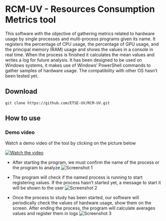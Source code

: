 # RCM-UV - Resources Consumption Metrics tool

This software with the objective of gathering metrics related to hardware usage by single processes and multi-process programs given its name. It registers the percentage of CPU usage, the percentage of GPU usage, and the principal memory (RAM) usage and shows the values in a console in real time. When the process is finished it calculates the mean values and writes a log for future analysis.
It has been designed to be used on Windows systems, it makes use of Windows’ PowerShell commands to gather samples of hardware usage. The compatibility with other OS hasn’t been tested yet.


## Download 
```
git clone https://github.com/ETSE-UV/RCM-UV.git
```

## How to use

### Demo video
Watch a demo video of the tool by clicking on the picture below

[![Watch the video](https://img.youtube.com/vi/yPMkxQbk0fE/maxresdefault.jpg)](https://www.youtube.com/watch?v=yPMkxQbk0fE)

* After starting the program, we must confirm the name of the process or the program to analyze
![Screenshot 1](https://raw.githubusercontent.com/ETSE-UV/RCM-UV/master/Images/screenshot1.png)

* The program will check if the named process is running to start registering values. If the process hasn’t started yet, a message to start it will be shown to the user
![Screenshot 2](https://raw.githubusercontent.com/ETSE-UV/RCM-UV/master/Images/screenshot2.png)

*	Once the process to study has been started, our software will periodically check the values of hardware usage, show them on the screen. After ending the process, the program will calculate averages values and register them in logs
![Screenshot 3](https://raw.githubusercontent.com/ETSE-UV/RCM-UV/master/Images/screenshot3.png)
